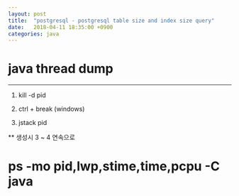 ```yaml
---
layout: post
title:  "postgresql - postgresql table size and index size query"
date:   2018-04-11 18:35:00 +0900
categories: java
---
```


# java thread dump
---------  

1. kill -d pid

2. ctrl + break (windows)

3. jstack pid

** 생성시 3 ~ 4 연속으로 

# ps -mo pid,lwp,stime,time,pcpu -C java
